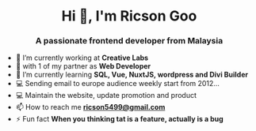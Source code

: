 <h1 align="center">Hi 👋, I'm Ricson Goo</h1>
<h3 align="center">A passionate frontend developer from Malaysia</h3>

- 🔭 I’m currently working at **Creative Labs**
- 👯 with 1 of my partner as **Web Developer**
- 🌱 I’m currently learning **SQL, Vue, NuxtJS, wordpress and Divi Builder**
- 💻 Sending email to europe audience weekly start from 2012...
- 💻 Maintain the website, update promotion and product
- 📫 How to reach me **ricson5499@gmail.com**
- ⚡ Fun fact **When you thinking tat is a feature, actually is a bug**
